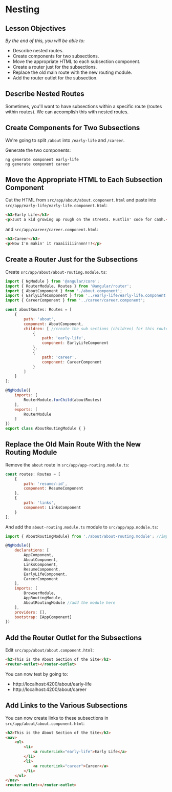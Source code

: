 # Nesting

<!--3:33 WDI4 -->

## Lesson Objectives
*By the end of this, you will be able to:*

- Describe nested routes.
- Create components for two subsections.
- Move the appropriate HTML to each subsection component.
- Create a router just for the subsections.
- Replace the old main route with the new routing module.
- Add the router outlet for the subsection.

## Describe Nested Routes

Sometimes, you'll want to have subsections within a specific route (routes within routes). We can accomplish this with nested routes.

## Create Components for Two Subsections

We're going to split `/about` into `/early-life` and `/career`.

Generate the two components:

```
ng generate component early-life
ng generate component career
```

## Move the Appropriate HTML to Each Subsection Component

Cut the HTML from `src/app/about/about.component.html` and paste into `src/app/early-life/early-life.component.html`:

```html
<h3>Early Life</h3>
<p>Just a kid growing up rough on the streets. Hustlin' code for ca$h.</p>
```

and `src/app/career/career.component.html`:

```html
<h3>Career</h3>
<p>Now I'm makin' it raaaiiiiiinnnn!!!</p>
```

<!--WDI4 3:40 -->

## Create a Router Just for the Subsections

Create `src/app/about/about-routing.module.ts`:

```javascript
import { NgModule } from '@angular/core';
import { RouterModule, Routes } from '@angular/router';
import { AboutComponent } from './about.component';
import { EarlyLifeComponent } from '../early-life/early-life.component';
import { CareerComponent } from '../career/career.component';

const aboutRoutes: Routes = [
    {
        path: 'about',
        component: AboutComponent,
        children: [ //create the sub sections (children) for this route
            {
                path: 'early-life',
                component: EarlyLifeComponent
            },
            {
                path: 'career',
                component: CareerComponent
            }
        ]
    }
];

@NgModule({
    imports: [
        RouterModule.forChild(aboutRoutes)
    ],
    exports: [
        RouterModule
    ]
})
export class AboutRoutingModule { }
```

## Replace the Old Main Route With the New Routing Module

Remove the `about` route in `src/app/app-routing.module.ts`:

```javascript
const routes: Routes = [
    {
        path: 'resume/:id',
        component: ResumeComponent
    },
    {
        path: 'links',
        component: LinksComponent
    }
];
```

And add the `about-routing.module.ts` module to `src/app/app.module.ts`:

```javascript
import { AboutRoutingModule} from './about/about-routing.module'; //import the new routing module

@NgModule({
    declarations: [
        AppComponent,
        AboutComponent,
        LinksComponent,
        ResumeComponent,
        EarlyLifeComponent,
        CareerComponent
    ],
    imports: [
        BrowserModule,
        AppRoutingModule,
        AboutRoutingModule //add the module here
    ],
    providers: [],
    bootstrap: [AppComponent]
})
```

## Add the Router Outlet for the Subsections

Edit `src/app/about/about.component.html`:

```html
<h2>This is the About Section of the Site</h2>
<router-outlet></router-outlet>
```

You can now test by going to:

- http://localhost:4200/about/early-life
- http://localhost:4200/about/career

## Add Links to the Various Subsections

You can now create links to these subsections in `src/app/about/about.component.html`:

```html
<h2>This is the About Section of the Site</h2>
<nav>
    <ul>
        <li>
            <a routerLink="early-life">Early Life</a>
        </li>
        <li>
            <a routerLink="career">Career</a>
        </li>
    </ul>
</nav>
<router-outlet></router-outlet>
```


<!--WDI4 3:59 -->
